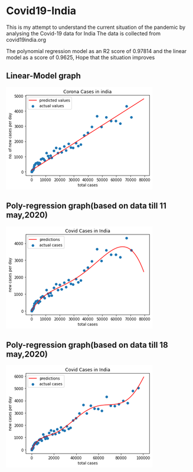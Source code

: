 # Covid19-India
This is my attempt to understand the current situation of the pandemic by analysing the Covid-19 data for India
The data is collected from covid19india.org

The polynomial regression model as an R2 score of 0.97814 and the linear model as a score of 0.9625,
Hope that the situation improves
 ## Linear-Model graph
 ![](linear-graph.png)
 
 ## Poly-regression graph(based on data till 11 may,2020)
 ![](poly-graph.png)
 
 ## Poly-regression graph(based on data till 18 may,2020)
 ![](poly-graph(2).png)
